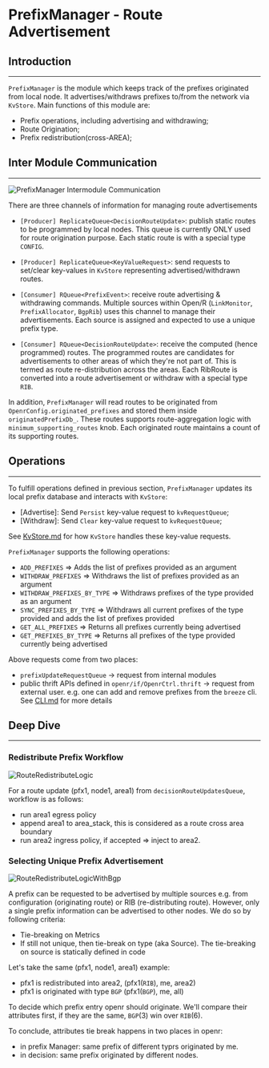 # PrefixManager - Route Advertisement

## Introduction

---

`PrefixManager` is the module which keeps track of the prefixes originated from
local node. It advertises/withdraws prefixes to/from the network via `KvStore`.
Main functions of this module are:

- Prefix operations, including advertising and withdrawing;
- Route Origination;
- Prefix redistribution(cross-AREA);

## Inter Module Communication

---

![PrefixManager Intermodule Communication](https://user-images.githubusercontent.com/51382140/110161227-ec253480-7da1-11eb-8584-844de9568e1d.png)

There are three channels of information for managing route advertisements

- `[Producer] ReplicateQueue<DecisionRouteUpdate>`: publish static routes to be
  programmed by local nodes. This queue is currently ONLY used for route
  origination purpose. Each static route is with a special type `CONFIG`.

- `[Producer] ReplicateQueue<KeyValueRequest>`: send requests to set/clear
  key-values in `KvStore` representing advertised/withdrawn routes.

- `[Consumer] RQueue<PrefixEvent>`: receive route advertising & withdrawing
  commands. Multiple sources within Open/R (`LinkMonitor`, `PrefixAllocator`,
  `BgpRib`) uses this channel to manage their advertisements. Each source is
  assigned and expected to use a unique prefix type.

- `[Consumer] RQueue<DecisionRouteUpdate>`: receive the computed (hence
  programmed) routes. The programmed routes are candidates for advertisements to
  other areas of which they're not part of. This is termed as route
  re-distribution across the areas. Each RibRoute is converted into a route
  advertisement or withdraw with a special type `RIB`.

In addition, `PrefixManager` will read routes to be originated from
`OpenrConfig.originated_prefixes` and stored them inside `originatedPrefixDb_`.
These routes supports route-aggregation logic with `minimum_supporting_routes`
knob. Each originated route maintains a count of its supporting routes.

## Operations

---

To fulfill operations defined in previous section, `PrefixManager` updates its
local prefix database and interacts with `KvStore`:

- [Advertise]: Send `Persist` key-value request to `kvRequestQueue`;
- [Withdraw]: Send `Clear` key-value request to `kvRequestQueue`;

See [KvStore.md](KvStore.md#self-originated-key-values) for how `KvStore`
handles these key-value requests.

`PrefixManager` supports the following operations:

- `ADD_PREFIXES` => Adds the list of prefixes provided as an argument
- `WITHDRAW_PREFIXES` => Withdraws the list of prefixes provided as an argument
- `WITHDRAW_PREFIXES_BY_TYPE` => Withdraws prefixes of the type provided as an
  argument
- `SYNC_PREFIXES_BY_TYPE` => Withdraws all current prefixes of the type provided
  and adds the list of prefixes provided
- `GET_ALL_PREFIXES` => Returns all prefixes currently being advertised
- `GET_PREFIXES_BY_TYPE` => Returns all prefixes of the type provided currently
  being advertised

Above requests come from two places:

- `prefixUpdateRequestQueue` -> request from internal modules
- public thrift APIs defined in `openr/if/OpenrCtrl.thrift` -> request from
  external user. e.g. one can add and remove prefixes from the `breeze` cli. See
  [CLI.md](../Operator_Guide/CLI.md) for more details

## Deep Dive

---

### Redistribute Prefix Workflow

![RouteRedistributeLogic](https://user-images.githubusercontent.com/5740745/90441634-250fed00-e08e-11ea-90b5-d29c7e94e558.png)

For a route update (pfx1, node1, area1) from `decisionRouteUpdatesQueue`,
workflow is as follows:

- run area1 egress policy
- append area1 to area_stack, this is considered as a route cross area boundary
- run area2 ingress policy, if accepted => inject to area2.

### Selecting Unique Prefix Advertisement

![RouteRedistributeLogicWithBgp](https://user-images.githubusercontent.com/5740745/90441674-3953ea00-e08e-11ea-99dc-5c0cc731dda8.png)

A prefix can be requested to be advertised by multiple sources e.g. from
configuration (originating route) or RIB (re-distributing route). However, only
a single prefix information can be advertised to other nodes. We do so by
following criteria:

- Tie-breaking on Metrics
- If still not unique, then tie-break on type (aka Source). The tie-breaking on
  source is statically defined in code

Let's take the same (pfx1, node1, area1) example:

- pfx1 is redistributed into area2, (pfx1(`RIB`), me, area2)
- pfx1 is originated with type `BGP` (pfx1(`BGP`), me, all)

To decide which prefix entry openr should originate. We'll compare their
attributes first, if they are the same, `BGP`(3) win over `RIB`(6).

To conclude, attributes tie break happens in two places in openr:

- in prefix Manager: same prefix of different typrs originated by me.
- in decision: same prefix originated by different nodes.

